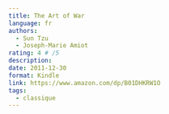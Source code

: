 ```yaml
---
title: The Art of War
language: fr
authors:
  - Sun Tzu
  - Joseph-Marie Amiot
rating: 4 # /5
description: 
date: 2011-12-30
format: Kindle
link: https://www.amazon.com/dp/B01DHKRW1O
tags:
  - classique
---
```

